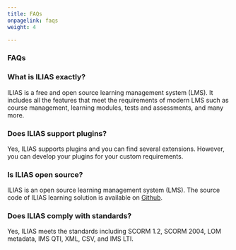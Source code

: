 ```yaml
---
title: FAQs
onpagelink: faqs
weight: 4

---
```


### **FAQs**

### What is ILIAS exactly?
ILIAS is a free and open source learning management system (LMS). It includes all the features that meet the requirements of modern LMS such as course management, learning modules, tests and assessments, and many more.
### Does ILIAS support plugins?
Yes, ILIAS supports plugins and you can find several extensions. However, you can develop your plugins for your custom requirements. 
### Is ILIAS open source?
ILIAS is an open source learning management system (LMS). The source code of ILIAS learning solution is available on [Github](https://github.com/ILIAS-eLearning/ILIAS).
### Does ILIAS comply with standards?
Yes, ILIAS meets the standards including SCORM 1.2, SCORM 2004, LOM metadata, IMS QTI, XML, CSV, and IMS LTI.
